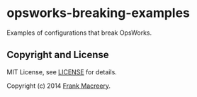 # opsworks-breaking-examples

Examples of configurations that break OpsWorks.

## Copyright and License

MIT License, see [LICENSE](LICENSE) for details.

Copyright (c) 2014 [Frank Macreery](https://github.com/fancyremarker).
